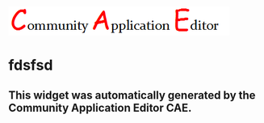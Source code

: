![CAE](https://github.com/CAETESTRWTH/CAE-Deployment-Temp/blob/gh-pages/frontendComponent-2/img/logo.png)  

fdsfsd
===================


This widget was automatically generated by the Community Application Editor CAE.  
---------------

